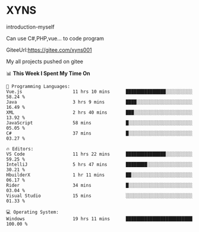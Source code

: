 # XYNS
introduction-myself

Can use C#,PHP,vue... to code program

GiteeUrl:https://gitee.com/xyns001

My all projects pushed on gitee

<!--START_SECTION:waka-->
📊 **This Week I Spent My Time On** 

```text
💬 Programming Languages: 
Vue.js                   11 hrs 10 mins      ███████████████░░░░░░░░░░   58.24 % 
Java                     3 hrs 9 mins        ████░░░░░░░░░░░░░░░░░░░░░   16.49 % 
XML                      2 hrs 40 mins       ███░░░░░░░░░░░░░░░░░░░░░░   13.92 % 
JavaScript               58 mins             █░░░░░░░░░░░░░░░░░░░░░░░░   05.05 % 
C#                       37 mins             █░░░░░░░░░░░░░░░░░░░░░░░░   03.27 % 

🔥 Editors: 
VS Code                  11 hrs 22 mins      ███████████████░░░░░░░░░░   59.25 % 
IntelliJ                 5 hrs 47 mins       ████████░░░░░░░░░░░░░░░░░   30.21 % 
HbuilderX                1 hr 11 mins        ██░░░░░░░░░░░░░░░░░░░░░░░   06.17 % 
Rider                    34 mins             █░░░░░░░░░░░░░░░░░░░░░░░░   03.04 % 
Visual Studio            15 mins             ░░░░░░░░░░░░░░░░░░░░░░░░░   01.33 % 

💻 Operating System: 
Windows                  19 hrs 11 mins      █████████████████████████   100.00 % 
```


<!--END_SECTION:waka-->
